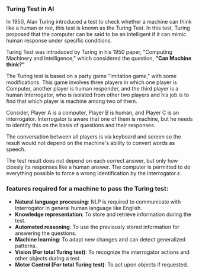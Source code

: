 ### Turing Test in AI

In 1950, Alan Turing introduced a test to check whether a machine can think like a human or not, this test is known as the Turing Test. In this test, Turing proposed that the computer can be said to be an intelligent if it can mimic human response under specific conditions.

Turing Test was introduced by Turing in his 1950 paper, "Computing Machinery and Intelligence," which considered the question, **"Can Machine think?"**

The Turing test is based on a party game "Imitation game," with some modifications. This game involves three players in which one player is Computer, another player is human responder, and the third player is a human Interrogator, who is isolated from other two players and his job is to find that which player is machine among two of them.

Consider, Player A is a computer, Player B is human, and Player C is an interrogator. Interrogator is aware that one of them is machine, but he needs to identify this on the basis of questions and their responses.

The conversation between all players is via keyboard and screen so the result would not depend on the machine's ability to convert words as speech.

The test result does not depend on each correct answer, but only how closely its responses like a human answer. The computer is permitted to do everything possible to force a wrong identification by the interrogator.s

### features required for a machine to pass the Turing test:
- **Natural language processing**: NLP is required to communicate with Interrogator in general human language like English.
- **Knowledge representation**: To store and retrieve information during the test.
- **Automated reasoning**: To use the previously stored information for answering the questions.
- **Machine learning**: To adapt new changes and can detect generalized patterns.
- **Vision (For total Turing test)**: To recognize the interrogator actions and other objects during a test.
- **Motor Control (For total Turing test)**: To act upon objects if requested.